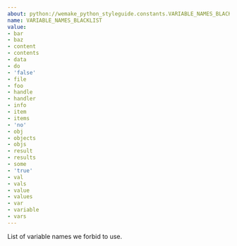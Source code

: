 ```yaml
---
about: python://wemake_python_styleguide.constants.VARIABLE_NAMES_BLACKLIST
name: VARIABLE_NAMES_BLACKLIST
value:
- bar
- baz
- content
- contents
- data
- do
- 'false'
- file
- foo
- handle
- handler
- info
- item
- items
- 'no'
- obj
- objects
- objs
- result
- results
- some
- 'true'
- val
- vals
- value
- values
- var
- variable
- vars
---
```


List of variable names we forbid to use.